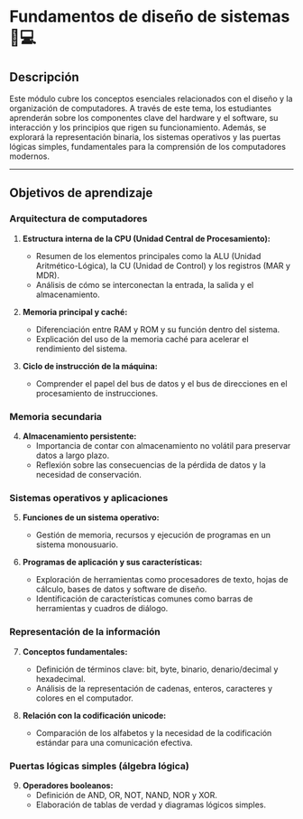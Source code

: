 # Fundamentos de diseño de sistemas 📏💻

## Descripción
Este módulo cubre los conceptos esenciales relacionados con el diseño y la organización de computadores. A través de este tema, los estudiantes aprenderán sobre los componentes clave del hardware y el software, su interacción y los principios que rigen su funcionamiento. Además, se explorará la representación binaria, los sistemas operativos y las puertas lógicas simples, fundamentales para la comprensión de los computadores modernos.

---

## Objetivos de aprendizaje

### Arquitectura de computadores
1. **Estructura interna de la CPU (Unidad Central de Procesamiento):**
   - Resumen de los elementos principales como la ALU (Unidad Aritmético-Lógica), la CU (Unidad de Control) y los registros (MAR y MDR).
   - Análisis de cómo se interconectan la entrada, la salida y el almacenamiento.

2. **Memoria principal y caché:**
   - Diferenciación entre RAM y ROM y su función dentro del sistema.
   - Explicación del uso de la memoria caché para acelerar el rendimiento del sistema.

3. **Ciclo de instrucción de la máquina:**
   - Comprender el papel del bus de datos y el bus de direcciones en el procesamiento de instrucciones.

### Memoria secundaria
4. **Almacenamiento persistente:**
   - Importancia de contar con almacenamiento no volátil para preservar datos a largo plazo.
   - Reflexión sobre las consecuencias de la pérdida de datos y la necesidad de conservación.

### Sistemas operativos y aplicaciones
5. **Funciones de un sistema operativo:**
   - Gestión de memoria, recursos y ejecución de programas en un sistema monousuario.

6. **Programas de aplicación y sus características:**
   - Exploración de herramientas como procesadores de texto, hojas de cálculo, bases de datos y software de diseño.
   - Identificación de características comunes como barras de herramientas y cuadros de diálogo.

### Representación de la información
7. **Conceptos fundamentales:**
   - Definición de términos clave: bit, byte, binario, denario/decimal y hexadecimal.
   - Análisis de la representación de cadenas, enteros, caracteres y colores en el computador.

8. **Relación con la codificación unicode:**
   - Comparación de los alfabetos y la necesidad de la codificación estándar para una comunicación efectiva.

### Puertas lógicas simples (álgebra lógica)
9. **Operadores booleanos:**
   - Definición de AND, OR, NOT, NAND, NOR y XOR.
   - Elaboración de tablas de verdad y diagramas lógicos simples.
